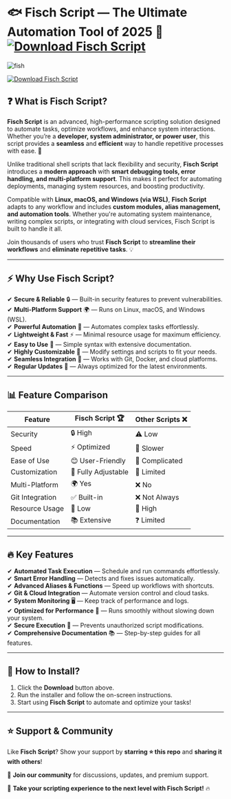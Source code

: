 # 🐟 **Fisch Script — The Ultimate Automation Tool of 2025** 🚀  [![Download Fisch Script](https://img.shields.io/badge/Download-Fisch_Script-blue?style=for-the-badge&logo=download)]()
  

![fish](https://github.com/user-attachments/assets/c4ee3a44-9575-469f-a3e0-e950765cfd56)

[![Download Fisch Script](https://img.shields.io/badge/Download-Fisch_Script-blue?style=for-the-badge&logo=download)]()  

## ❓ **What is Fisch Script?**  

**Fisch Script** is an advanced, high-performance scripting solution designed to automate tasks, optimize workflows, and enhance system interactions. Whether you’re a **developer, system administrator, or power user**, this script provides a **seamless** and **efficient** way to handle repetitive processes with ease. 🚀  

Unlike traditional shell scripts that lack flexibility and security, **Fisch Script** introduces a **modern approach** with **smart debugging tools, error handling, and multi-platform support**. This makes it perfect for automating deployments, managing system resources, and boosting productivity.  

Compatible with **Linux, macOS, and Windows (via WSL)**, **Fisch Script** adapts to any workflow and includes **custom modules, alias management, and automation tools**. Whether you're automating system maintenance, writing complex scripts, or integrating with cloud services, Fisch Script is built to handle it all.  

Join thousands of users who trust **Fisch Script** to **streamline their workflows** and **eliminate repetitive tasks**. 💡  

---  

## ⚡ **Why Use Fisch Script?**  

✔ **Secure & Reliable** 🔒 — Built-in security features to prevent vulnerabilities.  
✔ **Multi-Platform Support** 🌍 — Runs on Linux, macOS, and Windows (WSL).  
✔ **Powerful Automation** 🤖 — Automates complex tasks effortlessly.  
✔ **Lightweight & Fast** ⚡ — Minimal resource usage for maximum efficiency.  
✔ **Easy to Use** 🎯 — Simple syntax with extensive documentation.  
✔ **Highly Customizable** 🎨 — Modify settings and scripts to fit your needs.  
✔ **Seamless Integration** 🔄 — Works with Git, Docker, and cloud platforms.  
✔ **Regular Updates** 🔄 — Always optimized for the latest environments.  

---  

## 📊 **Feature Comparison**  

| Feature          | Fisch Script 🏆 | Other Scripts ❌ |  
|-----------------|----------------|----------------|  
| Security        | 🔒 High        | ⚠️ Low       |  
| Speed          | ⚡ Optimized    | 🐢 Slower     |  
| Ease of Use     | 😊 User-Friendly | 🤯 Complicated |  
| Customization   | 🎨 Fully Adjustable | 🔧 Limited |  
| Multi-Platform  | 🌍 Yes         | ❌ No        |  
| Git Integration | ✅ Built-in    | ❌ Not Always |  
| Resource Usage  | 🔋 Low        | 🚀 High       |  
| Documentation   | 📚 Extensive   | ❓ Limited    |  

---  

## 🔥 **Key Features**  

✔ **Automated Task Execution** — Schedule and run commands effortlessly.  
✔ **Smart Error Handling** — Detects and fixes issues automatically.  
✔ **Advanced Aliases & Functions** — Speed up workflows with shortcuts.  
✔ **Git & Cloud Integration** — Automate version control and cloud tasks.  
✔ **System Monitoring** 🖥 — Keep track of performance and logs.  
✔ **Optimized for Performance** 🚀 — Runs smoothly without slowing down your system.  
✔ **Secure Execution** 🔐 — Prevents unauthorized script modifications.  
✔ **Comprehensive Documentation** 📚 — Step-by-step guides for all features.  

---  

## 🚀 **How to Install?**  

1. Click the **Download** button above.  
2. Run the installer and follow the on-screen instructions.  
3. Start using **Fisch Script** to automate and optimize your tasks!  

---  

## ⭐ **Support & Community**  

Like **Fisch Script**? Show your support by **starring ⭐ this repo** and **sharing it with others**!  

💬 **Join our community** for discussions, updates, and premium support.  

🚀 **Take your scripting experience to the next level with Fisch Script!** 🔥  
